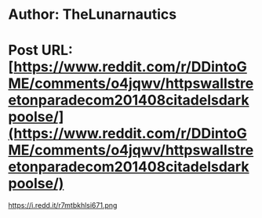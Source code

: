 # Author: TheLunarnautics
# Post URL: [https://www.reddit.com/r/DDintoGME/comments/o4jqwv/httpswallstreetonparadecom201408citadelsdarkpoolse/](https://www.reddit.com/r/DDintoGME/comments/o4jqwv/httpswallstreetonparadecom201408citadelsdarkpoolse/)


https://i.redd.it/r7mtbkhlsi671.png